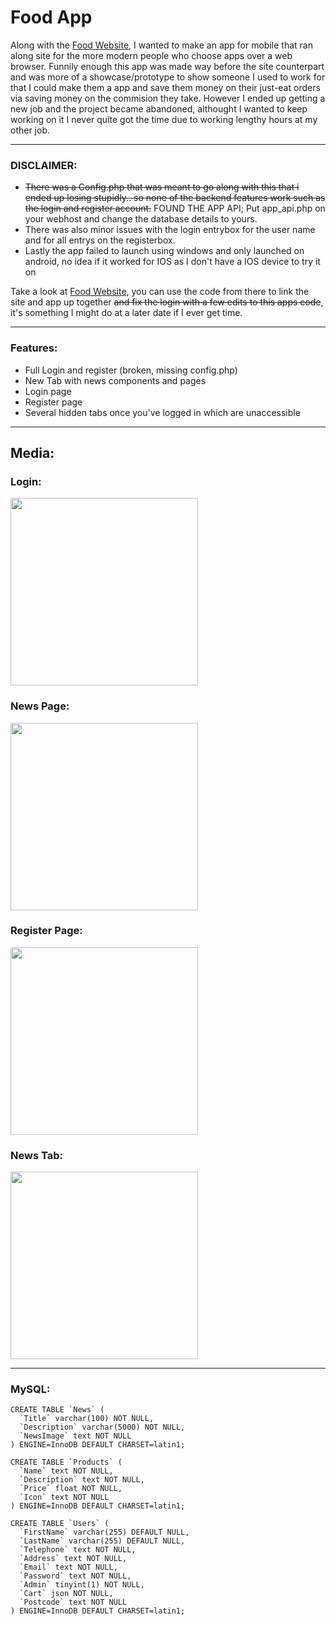 # Food App
Along with the [Food Website](https://github.com/CusYaBasic/FoodSite), I wanted to make an app for mobile that ran along site for the more modern people who choose apps over a web browser.
Funnily enough this app was made way before the site counterpart and was more of a showcase/prototype to show someone I used to work for that I could make them a app and save them money on their just-eat orders via saving money on the commision they take.
However I ended up getting a new job and the project became abandoned, althought I wanted to keep working on it I never quite got the time due to working lengthy hours at my other job.

---

### DISCLAIMER: 
* ~~There was a Config.php that was meant to go along with this that i ended up losing stupidly.. so none of the backend features work such as the login and register account.~~ FOUND THE APP API; Put app_api.php on your webhost and change the database details to yours.
* There was also minor issues with the login entrybox for the user name and for all entrys on the registerbox.
* Lastly the app failed to launch using windows and only launched on android, no idea if it worked for IOS as I don't have a IOS device to try it on

Take a look at [Food Website](https://github.com/CusYaBasic/FoodSite), you can use the code from there to link the site and app up together ~~and fix the login with a few edits to this apps code~~, it's something I might do at a later date if I ever get time.

---

### Features:
* Full Login and register (broken, missing config.php)
* New Tab with news components and pages
* Login page
* Register page
* Several hidden tabs once you've logged in which are unaccessible

---

## Media:

### Login:
<img src="https://github.com/CusYaBasic/FoodApp/assets/86253238/44789284-7886-47b4-83f5-8a42c34df947" width="300">

### News Page:
<img src="https://github.com/CusYaBasic/FoodApp/assets/86253238/2c1b2411-dd80-4e62-bd4a-1bbf0a794feb" width="300">

### Register Page:
<img src="https://github.com/CusYaBasic/FoodApp/assets/86253238/a699c5e0-dfe1-45eb-98cf-5a7b09441df9" width="300">

### News Tab:
<img src="https://github.com/CusYaBasic/FoodApp/assets/86253238/859a8a38-8ecf-41a1-a01b-7f93781cdb3d" width="300">


---

### MySQL:

```
CREATE TABLE `News` (
  `Title` varchar(100) NOT NULL,
  `Description` varchar(5000) NOT NULL,
  `NewsImage` text NOT NULL
) ENGINE=InnoDB DEFAULT CHARSET=latin1;

CREATE TABLE `Products` (
  `Name` text NOT NULL,
  `Description` text NOT NULL,
  `Price` float NOT NULL,
  `Icon` text NOT NULL
) ENGINE=InnoDB DEFAULT CHARSET=latin1;

CREATE TABLE `Users` (
  `FirstName` varchar(255) DEFAULT NULL,
  `LastName` varchar(255) DEFAULT NULL,
  `Telephone` text NOT NULL,
  `Address` text NOT NULL,
  `Email` text NOT NULL,
  `Password` text NOT NULL,
  `Admin` tinyint(1) NOT NULL,
  `Cart` json NOT NULL,
  `Postcode` text NOT NULL
) ENGINE=InnoDB DEFAULT CHARSET=latin1;

```
